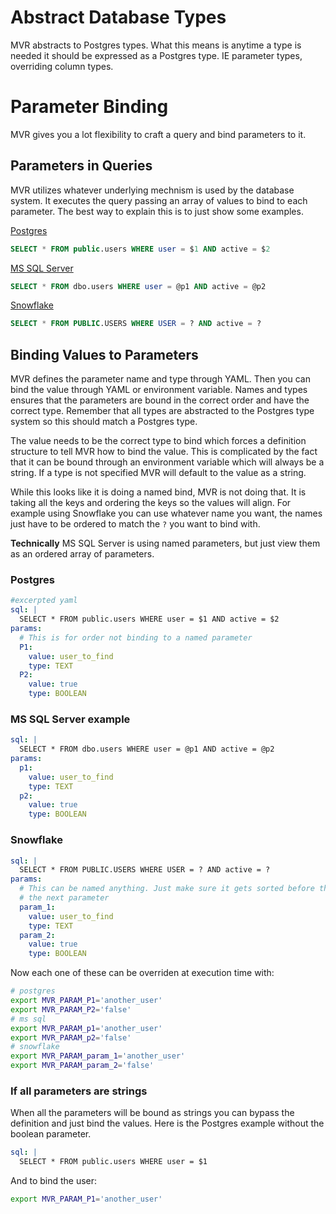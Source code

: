 # Abstract Database Types
MVR abstracts to Postgres types. What this means is anytime a type is needed it should be expressed as a Postgres type. IE parameter types, overriding column types. 

# Parameter Binding
MVR gives you a lot flexibility to craft a query and bind parameters to it. 

## Parameters in Queries

MVR utilizes whatever underlying mechnism is used by the database system. It executes the query passing an array of values to bind to each parameter. The best way to explain this is to just show some examples.

[Postgres](https://pkg.go.dev/github.com/jackc/pgx/v5#Conn.Prepare)
```sql
SELECT * FROM public.users WHERE user = $1 AND active = $2
```

[MS SQL Server](https://pkg.go.dev/github.com/jackc/pgx/v5#Conn.Prepare)
```sql
SELECT * FROM dbo.users WHERE user = @p1 AND active = @p2
```

[Snowflake](https://pkg.go.dev/github.com/snowflakedb/gosnowflake#hdr-Binding_Parameters)
```sql
SELECT * FROM PUBLIC.USERS WHERE USER = ? AND active = ?
```

## Binding Values to Parameters
MVR defines the parameter name and type through YAML. Then you can bind the value through YAML or environment variable.
Names and types ensures that the parameters are bound in the correct order and have the correct type. Remember that all types are abstracted to the Postgres type system so this should match a Postgres type.

The value needs to be the correct type to bind which forces a definition structure to tell MVR how to bind the value.
This is complicated by the fact that it can be bound through an environment variable which will always be a string. If a type is not specified MVR will default to the value as a string.

While this looks like it is doing a named bind, MVR is not doing that. It is taking all the keys and ordering the keys so the values will align. For example using Snowflake you can use whatever name you want, the names just have to be ordered to match the `?` you want to bind with.

**Technically** MS SQL Server is using named parameters, but just view them as an ordered array of parameters.

### Postgres
```yaml
#excerpted yaml
sql: |
  SELECT * FROM public.users WHERE user = $1 AND active = $2
params:
  # This is for order not binding to a named parameter
  P1:
    value: user_to_find
    type: TEXT
  P2:
    value: true
    type: BOOLEAN
```

### MS SQL Server example
```yaml
sql: |
  SELECT * FROM dbo.users WHERE user = @p1 AND active = @p2
params:
  p1:
    value: user_to_find
    type: TEXT
  p2:
    value: true
    type: BOOLEAN
```
### Snowflake
```yaml
sql: |
  SELECT * FROM PUBLIC.USERS WHERE USER = ? AND active = ?
params:
  # This can be named anything. Just make sure it gets sorted before the 
  # the next parameter
  param_1:
    value: user_to_find
    type: TEXT
  param_2:
    value: true
    type: BOOLEAN
```

Now each one of these can be overriden at execution time with:
```bash
# postgres
export MVR_PARAM_P1='another_user'
export MVR_PARAM_P2='false'
# ms sql
export MVR_PARAM_p1='another_user'
export MVR_PARAM_p2='false'
# snowflake
export MVR_PARAM_param_1='another_user'
export MVR_PARAM_param_2='false'
```

### If all parameters are strings
When all the parameters will be bound as strings you can bypass the definition and just bind the values. Here is the Postgres example without the boolean parameter.

```yaml
sql: |
  SELECT * FROM public.users WHERE user = $1
```
And to bind the user:
```bash
export MVR_PARAM_P1='another_user'
```

